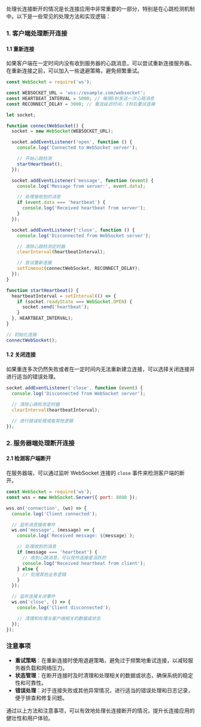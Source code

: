 处理长连接断开的情况是长连接应用中非常重要的一部分，特别是在心跳检测机制中。以下是一些常见的处理方法和实现逻辑：

### 1. 客户端处理断开连接

#### 1.1 重新连接

如果客户端在一定时间内没有收到服务器的心跳消息，可以尝试重新连接服务器。在重新连接之前，可以加入一些退避策略，避免频繁重试。

```javascript
const WebSocket = require('ws');

const WEBSOCKET_URL = 'wss://example.com/websocket';
const HEARTBEAT_INTERVAL = 5000; // 每隔5秒发送一次心跳消息
const RECONNECT_DELAY = 3000; // 重连延迟时间，3秒后重试连接

let socket;

function connectWebSocket() {
  socket = new WebSocket(WEBSOCKET_URL);

  socket.addEventListener('open', function () {
    console.log('Connected to WebSocket server');

    // 开始心跳检测
    startHeartbeat();
  });

  socket.addEventListener('message', function (event) {
    console.log('Message from server:', event.data);

    // 处理接收到的消息
    if (event.data === 'heartbeat') {
      console.log('Received heartbeat from server');
    }
  });

  socket.addEventListener('close', function () {
    console.log('Disconnected from WebSocket server');

    // 清除心跳检测定时器
    clearInterval(heartbeatInterval);

    // 尝试重新连接
    setTimeout(connectWebSocket, RECONNECT_DELAY);
  });
}

function startHeartbeat() {
  heartbeatInterval = setInterval(() => {
    if (socket.readyState === WebSocket.OPEN) {
      socket.send('heartbeat');
    }
  }, HEARTBEAT_INTERVAL);
}

// 初始化连接
connectWebSocket();
```

#### 1.2 关闭连接

如果重连多次仍然失败或者在一定时间内无法重新建立连接，可以选择关闭连接并进行适当的错误处理。

```javascript
socket.addEventListener('close', function (event) {
  console.log('Disconnected from WebSocket server');
  
  // 清除心跳检测定时器
  clearInterval(heartbeatInterval);

  // 进行错误处理或者其他逻辑
});
```

### 2. 服务器端处理断开连接

#### 2.1 检测客户端断开

在服务器端，可以通过监听 WebSocket 连接的 `close` 事件来检测客户端的断开。

```javascript
const WebSocket = require('ws');
const wss = new WebSocket.Server({ port: 8080 });

wss.on('connection', (ws) => {
  console.log('Client connected');

  // 监听消息接收事件
  ws.on('message', (message) => {
    console.log(`Received message: ${message}`);

    // 处理收到的消息
    if (message === 'heartbeat') {
      // 收到心跳消息，可以视作连接是活跃的
      console.log('Received heartbeat from client');
    } else {
      // 处理其他业务逻辑
    }
  });

  // 监听连接关闭事件
  ws.on('close', () => {
    console.log('Client disconnected');

    // 清理和处理与客户端相关的数据或状态
  });
});
```

### 注意事项

- **重试策略**：在重新连接时使用退避策略，避免过于频繁地重试连接，以减轻服务器负载和网络压力。
- **状态管理**：在断开连接时及时清理和处理相关的数据或状态，确保系统的稳定性和可靠性。
- **错误处理**：对于连接失败或其他异常情况，进行适当的错误处理和日志记录，便于排查和修复问题。

通过以上方法和注意事项，可以有效地处理长连接断开的情况，提升长连接应用的健壮性和用户体验。